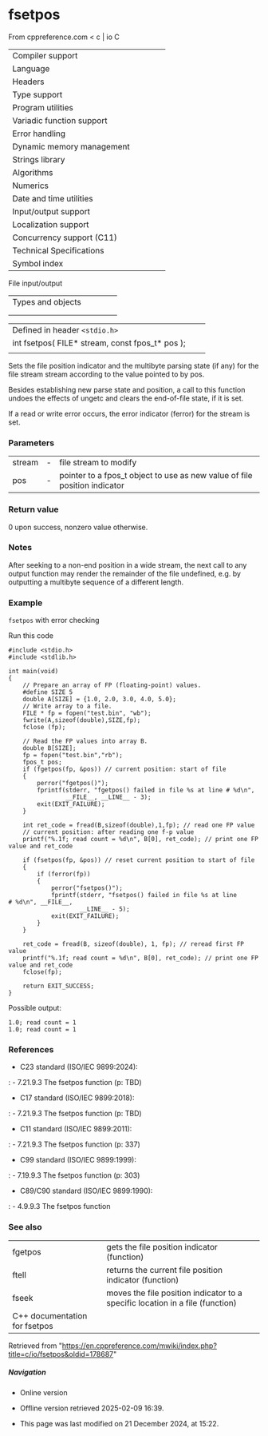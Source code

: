 # fsetpos

From cppreference.com
< c‎ | io
 C

|  |  |  |  |  |
| --- | --- | --- | --- | --- |
| Compiler support | | | | |
| Language | | | | |
| Headers | | | | |
| Type support | | | | |
| Program utilities | | | | |
| Variadic function support | | | | |
| Error handling | | | | |
| Dynamic memory management | | | | |
| Strings library | | | | |
| Algorithms | | | | |
| Numerics | | | | |
| Date and time utilities | | | | |
| Input/output support | | | | |
| Localization support | | | | |
| Concurrency support (C11) | | | | |
| Technical Specifications | | | | |
| Symbol index | | | | |

 File input/output

|  |  |  |  |  |
| --- | --- | --- | --- | --- |
| Types and objects | | | | |
| |  |  |  |  |  |  |  |  |  |  |  |  |  |  |  |  |  |  |  |  |  |  | | --- | --- | --- | --- | --- | --- | --- | --- | --- | --- | --- | --- | --- | --- | --- | --- | --- | --- | --- | --- | --- | --- | | |  |  |  |  |  | | --- | --- | --- | --- | --- | | stdinstdoutstderr | | | | | | |  |  |  |  |  | | --- | --- | --- | --- | --- | | FILE | | | | | | fpos_t | | | | | |  | | | | | | |
| |  |  |  |  |  | | --- | --- | --- | --- | --- | | Functions | | | | | | File access | | | | | | |  |  |  |  |  | | --- | --- | --- | --- | --- | | fopenfopen_s(C11) | | | | | | freopenfreopen_s(C11) | | | | | | fwide(C95) | | | | | | |  |  |  |  |  | | --- | --- | --- | --- | --- | | setbuf | | | | | | setvbuf | | | | | | fclose | | | | | | fflush | | | | | |  | | | | | | | Unformatted input/output | | | | | | |  |  |  |  |  | | --- | --- | --- | --- | --- | | fgetc | | | | | | fgets | | | | | | fputc | | | | | | fputs | | | | | | getchar | | | | | | getsgets_s(until C11)(C11) | | | | | | putchar | | | | | | puts | | | | | | ungetc | | | | | | |  |  |  |  |  | | --- | --- | --- | --- | --- | | fgetwcgetwc(C95)(C95) | | | | | | fgetws(C95) | | | | | | fputwcputwc(C95)(C95) | | | | | | fputws(C95) | | | | | | getwchar(C95) | | | | | | putwchar(C95) | | | | | | ungetwc(C95) | | | | | |  | | | | | | | Formatted input | | | | | | |  |  |  |  |  | | --- | --- | --- | --- | --- | | scanffscanfsscanfscanf_sfscanf_ssscanf_s(C11)(C11)(C11) | | | | | | wscanffwscanfswscanfwscanf_sfwscanf_sswscanf_s(C95)(C95)(C95)(C11)(C11)(C11) | | | | | | |  |  |  |  |  | | --- | --- | --- | --- | --- | | vscanfvfscanfvsscanfvscanf_svfscanf_svsscanf_s(C99)(C99)(C99)(C11)(C11)(C11) | | | | | | vwscanfvfwscanfvswscanfvwscanf_svfwscanf_svswscanf_s(C99)(C99)(C99)(C11)(C11)(C11) | | | | | | | |  |  |  |  |  | | --- | --- | --- | --- | --- | | Direct input/output | | | | | | |  |  |  |  |  | | --- | --- | --- | --- | --- | | fread | | | | | | |  |  |  |  |  | | --- | --- | --- | --- | --- | | fwrite | | | | | | | Formatted output | | | | | | |  |  |  |  |  | | --- | --- | --- | --- | --- | | printffprintfsprintfsnprintfprintf_sfprintf_ssprintf_ssnprintf_s(C99)(C11)(C11)(C11)(C11) | | | | | | wprintffwprintfswprintfwprintf_sfwprintf_sswprintf_ssnwprintf_s(C95)(C95)(C95)(C11)(C11)(C11)(C11) | | | | | | |  |  |  |  |  | | --- | --- | --- | --- | --- | | vprintfvfprintfvsprintfvsnprintfvprintf_svfprintf_svsprintf_svsnprintf_s(C99)(C11)(C11)(C11)(C11) | | | | | | vwprintfvfwprintfvswprintfvwprintf_svfwprintf_svswprintf_svsnwprintf_s(C95)(C95)(C95)(C11)(C11)(C11)(C11) | | | | | | | File positioning | | | | | | |  |  |  |  |  | | --- | --- | --- | --- | --- | | ftell | | | | | | fgetpos | | | | | | fseek | | | | | | |  |  |  |  |  | | --- | --- | --- | --- | --- | | ****fsetpos**** | | | | | | rewind | | | | | |  | | | | | | | Error handling | | | | | | |  |  |  |  |  | | --- | --- | --- | --- | --- | | clearerr | | | | | | feof | | | | | | |  |  |  |  |  | | --- | --- | --- | --- | --- | | ferror | | | | | | perror | | | | | | | Operations on files | | | | | | |  |  |  |  |  | | --- | --- | --- | --- | --- | | remove | | | | | | tmpfiletmpfile_s(C11) | | | | | | |  |  |  |  |  | | --- | --- | --- | --- | --- | | rename | | | | | | tmpnamtmpnam_s(C11) | | | | | | |

|  |  |  |
| --- | --- | --- |
| Defined in header `<stdio.h>` |  |  |
| int fsetpos( FILE\* stream, const fpos_t\* pos ); |  |  |
|  |  |  |

Sets the file position indicator and the multibyte parsing state (if any) for the file stream stream according to the value pointed to by pos.

Besides establishing new parse state and position, a call to this function undoes the effects of ungetc and clears the end-of-file state, if it is set.

If a read or write error occurs, the error indicator (ferror) for the stream is set.

### Parameters

|  |  |  |
| --- | --- | --- |
| stream | - | file stream to modify |
| pos | - | pointer to a fpos_t object to use as new value of file position indicator |

### Return value

​0​ upon success, nonzero value otherwise.

### Notes

After seeking to a non-end position in a wide stream, the next call to any output function may render the remainder of the file undefined, e.g. by outputting a multibyte sequence of a different length.

### Example

`fsetpos` with error checking

Run this code

```
#include <stdio.h>
#include <stdlib.h>
 
int main(void)
{
    // Prepare an array of FP (floating-point) values.
    #define SIZE 5
    double A[SIZE] = {1.0, 2.0, 3.0, 4.0, 5.0};
    // Write array to a file.
    FILE * fp = fopen("test.bin", "wb");
    fwrite(A,sizeof(double),SIZE,fp);
    fclose (fp);
 
    // Read the FP values into array B.
    double B[SIZE];
    fp = fopen("test.bin","rb");
    fpos_t pos;
    if (fgetpos(fp, &pos)) // current position: start of file
    {
        perror("fgetpos()");
        fprintf(stderr, "fgetpos() failed in file %s at line # %d\n",
                __FILE__, __LINE__ - 3);
        exit(EXIT_FAILURE);
    }
 
    int ret_code = fread(B,sizeof(double),1,fp); // read one FP value
    // current position: after reading one f-p value
    printf("%.1f; read count = %d\n", B[0], ret_code); // print one FP value and ret_code
 
    if (fsetpos(fp, &pos)) // reset current position to start of file
    {
        if (ferror(fp))
        {
            perror("fsetpos()");
            fprintf(stderr, "fsetpos() failed in file %s at line # %d\n", __FILE__,
                    __LINE__ - 5);
            exit(EXIT_FAILURE);
        }
    }
 
    ret_code = fread(B, sizeof(double), 1, fp); // reread first FP value
    printf("%.1f; read count = %d\n", B[0], ret_code); // print one FP value and ret_code
    fclose(fp);
 
    return EXIT_SUCCESS;
}

```

Possible output:

```
1.0; read count = 1
1.0; read count = 1

```

### References

- C23 standard (ISO/IEC 9899:2024):

:   - 7.21.9.3 The fsetpos function (p: TBD)

- C17 standard (ISO/IEC 9899:2018):

:   - 7.21.9.3 The fsetpos function (p: TBD)

- C11 standard (ISO/IEC 9899:2011):

:   - 7.21.9.3 The fsetpos function (p: 337)

- C99 standard (ISO/IEC 9899:1999):

:   - 7.19.9.3 The fsetpos function (p: 303)

- C89/C90 standard (ISO/IEC 9899:1990):

:   - 4.9.9.3 The fsetpos function

### See also

|  |  |
| --- | --- |
| fgetpos | gets the file position indicator   (function) |
| ftell | returns the current file position indicator   (function) |
| fseek | moves the file position indicator to a specific location in a file   (function) |
| C++ documentation for fsetpos | |

Retrieved from "<https://en.cppreference.com/mwiki/index.php?title=c/io/fsetpos&oldid=178687>"

##### Navigation

- Online version
- Offline version retrieved 2025-02-09 16:39.

- This page was last modified on 21 December 2024, at 15:22.